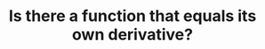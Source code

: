 ---
id: C11
title: Is there a function that equals its own derivative?
dependencies: 
    - C10
    - A5
keyQuestions:
    - Is there a function that equals its own derivative?
    - If so, what properties does it have?

---